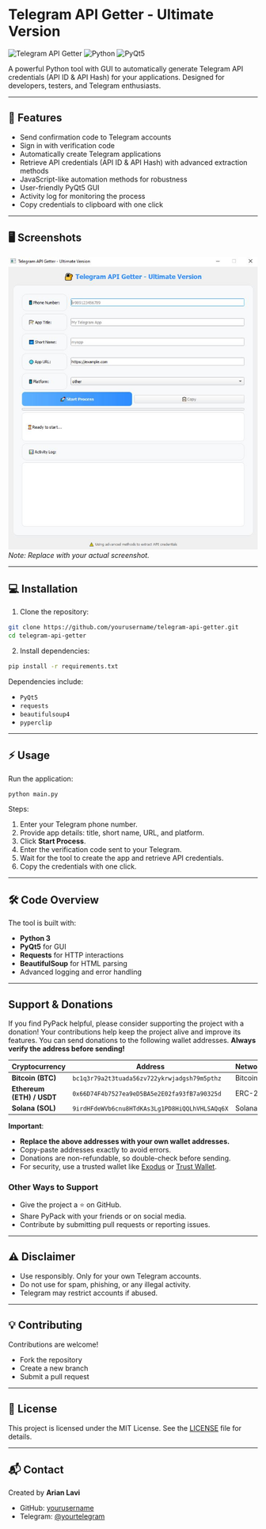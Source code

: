 # Telegram API Getter - Ultimate Version

![Telegram API Getter](https://img.shields.io/badge/Status-Active-brightgreen)
![Python](https://img.shields.io/badge/Python-3.10+-blue)
![PyQt5](https://img.shields.io/badge/PyQt5-GUI-lightgrey)

A powerful Python tool with GUI to automatically generate Telegram API credentials (API ID & API Hash) for your applications. Designed for developers, testers, and Telegram enthusiasts.

---

## 🚀 Features

* Send confirmation code to Telegram accounts
* Sign in with verification code
* Automatically create Telegram applications
* Retrieve API credentials (API ID & API Hash) with advanced extraction methods
* JavaScript-like automation methods for robustness
* User-friendly PyQt5 GUI
* Activity log for monitoring the process
* Copy credentials to clipboard with one click

---

## 🖥️ Screenshots

![App Screenshot](screenshot.png)
*Note: Replace with your actual screenshot.*

---

## 💻 Installation

1. Clone the repository:

```bash
git clone https://github.com/yourusername/telegram-api-getter.git
cd telegram-api-getter
```

2. Install dependencies:

```bash
pip install -r requirements.txt
```

Dependencies include:

* `PyQt5`
* `requests`
* `beautifulsoup4`
* `pyperclip`

---

## ⚡ Usage

Run the application:

```bash
python main.py
```

Steps:

1. Enter your Telegram phone number.
2. Provide app details: title, short name, URL, and platform.
3. Click **Start Process**.
4. Enter the verification code sent to your Telegram.
5. Wait for the tool to create the app and retrieve API credentials.
6. Copy the credentials with one click.

---

## 🛠️ Code Overview

The tool is built with:

* **Python 3**
* **PyQt5** for GUI
* **Requests** for HTTP interactions
* **BeautifulSoup** for HTML parsing
* Advanced logging and error handling

---

## Support & Donations
If you find PyPack helpful, please consider supporting the project with a donation! Your contributions help keep the project alive and improve its features.
You can send donations to the following wallet addresses. **Always verify the address before sending!**

| Cryptocurrency | Address | Network |
|---------------|---------|---------|
| **Bitcoin (BTC)** | `bc1q3r79a2t3tuada56zv722ykrwjadgsh79m5pthz` | Bitcoin |
| **Ethereum (ETH) / USDT** | `0x66D74F4b7527ea9eD5BA5e2E02fa93fB7a90325d` | ERC-20 |
| **Solana (SOL)** | `9irdHFdeWVb6cnu8HTdKAs3Lg1PD8HiQQLhVHLSAQq6X` | Solana |

**Important**:
- **Replace the above addresses with your own wallet addresses.**
- Copy-paste addresses exactly to avoid errors.
- Donations are non-refundable, so double-check before sending.
- For security, use a trusted wallet like [Exodus](https://exodus.com) or [Trust Wallet](https://trustwallet.com).

### Other Ways to Support
- Give the project a ⭐ on GitHub.
- Share PyPack with your friends or on social media.
- Contribute by submitting pull requests or reporting issues.

---

## ⚠️ Disclaimer

* Use responsibly. Only for your own Telegram accounts.
* Do not use for spam, phishing, or any illegal activity.
* Telegram may restrict accounts if abused.

---

## 💡 Contributing

Contributions are welcome!

* Fork the repository
* Create a new branch
* Submit a pull request

---

## 📄 License

This project is licensed under the MIT License. See the [LICENSE](LICENSE) file for details.

---

## 📬 Contact

Created by **Arian Lavi**

* GitHub: [yourusername](https://github.com/arianlavi)
* Telegram: [@yourtelegram](https://t.me/Arianlvi)
